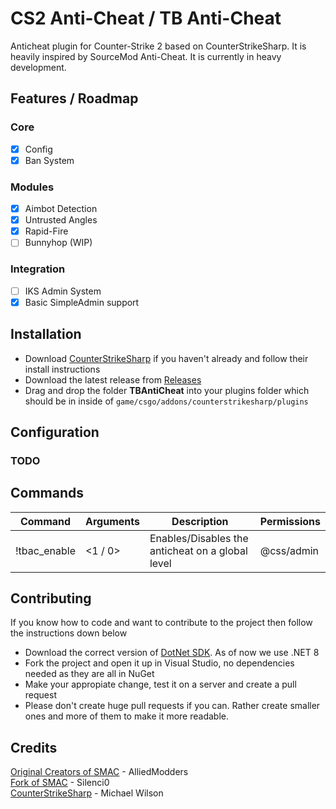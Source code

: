 # CS2 Anti-Cheat / TB Anti-Cheat
Anticheat plugin for Counter-Strike 2 based on CounterStrikeSharp. It is heavily inspired by SourceMod Anti-Cheat. It is currently in heavy development.

## Features / Roadmap
### Core
- [x] Config
- [x] Ban System

### Modules
- [x] Aimbot Detection
- [x] Untrusted Angles
- [x] Rapid-Fire
- [ ] Bunnyhop (WIP)

### Integration
- [ ] IKS Admin System
- [x] Basic SimpleAdmin support

## Installation
- Download [CounterStrikeSharp](https://github.com/roflmuffin/CounterStrikeSharp) if you haven't already and follow their install instructions
- Download the latest release from [Releases](https://github.com/killerbigpoint/cs2-anticheat/releases)
- Drag and drop the folder **TBAntiCheat** into your plugins folder which should be in inside of `game/csgo/addons/counterstrikesharp/plugins`

## Configuration
### TODO

## Commands
| Command         | Arguments                         | Description                                                          | Permissions |
|-----------------|-----------------------------------|----------------------------------------------------------------------|-------------|
| !tbac_enable     | <1 / 0>                          | Enables/Disables the anticheat on a global level                     | @css/admin  |

## Contributing
If you know how to code and want to contribute to the project then follow the instructions down below
- Download the correct version of [DotNet SDK](https://dotnet.microsoft.com/en-us/download/dotnet/8.0). As of now we use .NET 8
- Fork the project and open it up in Visual Studio, no dependencies needed as they are all in NuGet
- Make your appropiate change, test it on a server and create a pull request
- Please don't create huge pull requests if you can. Rather create smaller ones and more of them to make it more readable.

## Credits
[Original Creators of SMAC](https://forums.alliedmods.net/forumdisplay.php?f=133) - AlliedModders<br />
[Fork of SMAC](https://github.com/Silenci0/SMAC) - Silenci0<br />
[CounterStrikeSharp](https://github.com/roflmuffin/CounterStrikeSharp) - Michael Wilson<br />
